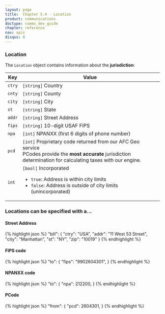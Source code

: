```yaml
---
layout: page
title:  Chapter 5.4 - Location
product: communications
doctype: comms_dev_guide
chapter: reference
nav: apis
disqus: 0
---
```


<h3>Location</h3>

The <code>Location</code> object contains information about the <b>jurisdiction</b>:

<div class="mobile-table">
  <table class="styled-table">
    <thead>
      <tr>
        <th>Key</th>
        <th>Value</th>
      </tr>
    </thead>
    <tbody>
        <tr>
            <td><code>ctry</code></td>
            <td><code>[string]</code> Country</td>
        </tr>
        <tr>
            <td><code>cnty</code></td>
            <td><code>[string]</code> County</td>
        </tr>
        <tr>
            <td><code>city</code></td>
            <td><code>[string]</code> City</td>
        </tr>
        <tr>
            <td><code>st</code></td>
            <td><code>[string]</code> State</td>
        </tr>
        <tr>
            <td><code>addr</code></td>
            <td><code>[string]</code> Street Address</td>
        </tr>
        <tr>
            <td><code>fips</code></td>
            <td><code>[string]</code> 10-digit USAF FIPS</td>
        </tr>
        <tr>
            <td><code>npa</code></td>
            <td><code>[int]</code> NPANXX (first 6 digits of phone number)</td>
        </tr>
        <tr>
            <td><code>pcd</code></td>
            <td><code>[int]</code> Proprietary code returned from our AFC Geo service
                <br>
                PCodes provide the <b>most accurate</b> jurisdiction determination for calculating taxes with our engine.
            </td>
        </tr>
        <tr>
            <td><code>int</code></td>
            <td><code>[bool]</code> Incorporated
                <br>
                <ul>
                    <li><code>true</code>: Address is within city limits</li>
                    <li><code>false</code>: Address is outside of city limits (unincorporated)</li>
                </ul>
            </td>
        </tr>
    </tbody>
  </table>
</div>
<h3>Locations can be specified with a...</h3>

<h4>Street Address</h4>
{% highlight json %}
"bill": {
        "ctry": "USA",
        "addr": "11 West 53 Street",
        "city": "Manhattan",
        "st": "NY",
        "zip": "10019"
}
{% endhighlight %}

<h4>FIPS code</h4>
{% highlight json %}
"to": {
        "fips": "9902604301",
}
{% endhighlight %}

<h4>NPANXX code</h4>
{% highlight json %}
"to": {
        "npa": 212200,
}
{% endhighlight %}

<h4>PCode</h4>
{% highlight json %}
"from": {
        "pcd": 2604301,
}
{% endhighlight %}
